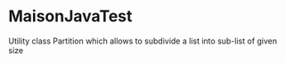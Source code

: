 # MaisonJavaTest
Utility class Partition which allows to subdivide a list into sub-list of given size
